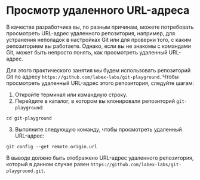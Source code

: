 # Просмотр удаленного URL-адреса

В качестве разработчика вы, по разным причинам, можете потребовать просмотреть URL-адрес удаленного репозитория, например, для устранения неполадок в настройках Git или для проверки того, с каким репозиторием вы работаете. Однако, если вы не знакомы с командами Git, может быть непросто понять, как просмотреть удаленный URL-адрес.

Для этого практического занятия мы будем использовать репозиторий Git по адресу `https://github.com/labex-labs/git-playground`. Чтобы просмотреть удаленный URL-адрес этого репозитория, следуйте шагам:

1. Откройте терминал или командную строку.
2. Перейдите в каталог, в котором вы клонировали репозиторий `git-playground`:

```shell
cd git-playground
```

3. Выполните следующую команду, чтобы просмотреть удаленный URL-адрес:

```shell
git config --get remote.origin.url
```

В выводе должно быть отображено URL-адрес удаленного репозитория, который в данном случае равен `https://github.com/labex-labs/git-playground.git`.
